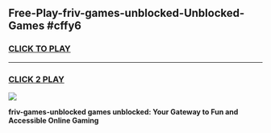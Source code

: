 
## Free-Play-friv-games-unblocked-Unblocked-Games #cffy6
<h3>
<a href="https://news.freeplayer.one?title=friv-games-unblocked&ref=8M">CLICK TO PLAY</a></h3>
<hr>

<h3>
<a href="https://news.freeplayer.one?title=friv-games-unblocked&ref=8M">CLICK 2 PLAY</a>
  
</h3>

<a href="https://news.freeplayer.one?title=friv-games-unblocked&ref=8M"><img src="https://clearcache.store/games.png"></a>


**friv-games-unblocked games unblocked: Your Gateway to Fun and Accessible Online Gaming**
